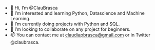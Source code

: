- 👋 Hi, I’m @ClauBrasca
- 👀 I’m interested and learning Python, Datascience and Machine Learning.
- 🌱 I’m currently doing projects with Python and SQL.
- 💞️ I’m looking to collaborate on any project for beginners.
- 📫 You can contact me at claudiapbrasca@gmail.com or in Twitter @claubrasca.

<!---
ClauBrasca/ClauBrasca is a ✨ special ✨ repository because its `README.md` (this file) appears on your GitHub profile.
You can click the Preview link to take a look at your changes.
--->
